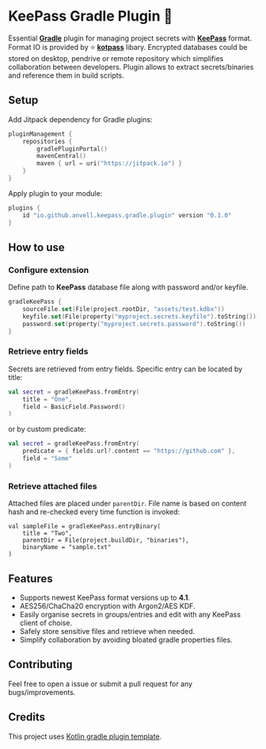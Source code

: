 # KeePass Gradle Plugin 🔑

Essential [**Gradle**](https://gradle.org) plugin for managing project secrets with [**KeePass**](https://keepass.info) format. Format IO is provided by ⭐️ [**kotpass**](https://github.com/keemobile/kotpass) libary. Encrypted databases could be stored on desktop, pendrive or remote repository which simplifies collaboration between developers. Plugin allows to extract secrets/binaries and reference them in build scripts.

## Setup

Add Jitpack dependency for Gradle plugins:

``` kotlin
pluginManagement {
    repositories {
        gradlePluginPortal()
        mavenCentral()
        maven { url = uri("https://jitpack.io") }
    }
}
```

Apply plugin to your module:

``` kotlin
plugins {
    id "io.github.anvell.keepass.gradle.plugin" version "0.1.0"
}
```

## How to use
### Configure extension

Define path to **KeePass** database file along with password and/or keyfile.

``` kotlin
gradleKeePass {
    sourceFile.set(File(project.rootDir, "assets/test.kdbx"))
    keyfile.set(File(property("myproject.secrets.keyfile").toString()))
    password.set(property("myproject.secrets.password").toString())
}
```

### Retrieve entry fields

Secrets are retrieved from entry fields. Specific entry can be located by title:

``` kotlin
val secret = gradleKeePass.fromEntry(
    title = "One",
    field = BasicField.Password()
)
```

or by custom predicate:

``` kotlin
val secret = gradleKeePass.fromEntry(
    predicate = { fields.url?.content == "https://github.com" },
    field = "Some"
)
```

### Retrieve attached files

Attached files are placed under `parentDir`. File name is based on content hash and re-checked every time function is invoked:

```
val sampleFile = gradleKeePass.entryBinary(
    title = "Two",
    parentDir = File(project.buildDir, "binaries"),
    binaryName = "sample.txt"
)
```

## Features

- Supports newest KeePass format versions up to **4.1**.
- AES256/ChaCha20 encryption with Argon2/AES KDF.
- Easily organise secrets in groups/entries and edit with any KeePass client of choise.
- Safely store sensitive files and retrieve when needed.
- Simplify collaboration by avoiding bloated gradle properties files.

## Contributing

Feel free to open a issue or submit a pull request for any bugs/improvements.

## Credits

This project uses [Kotlin gradle plugin template](https://github.com/cortinico/kotlin-gradle-plugin-template).
